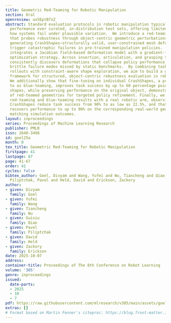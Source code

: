 ```yaml
---
title: Geometric Red-Teaming for Robotic Manipulation
section: Oral
openreview: ux5EptB7xZ
abstract: Standard evaluation protocols in robotic manipulation typically assess policy
  performance over curated, in-distribution test sets, offering limited insight into
  how systems fail under plausible variation.  We introduce a red-teaming framework
  that probes robustness through object-centric geometric perturbations, automatically
  generating CrashShapes—structurally valid, user-constrained mesh deformations that
  trigger catastrophic failures in pre-trained manipulation policies.  The method
  integrates a Jacobian field–based deformation model with a gradient-free, simulator-in-the-loop
  optimization strategy. Across insertion, articulation, and grasping tasks, our approach
  consistently discovers deformations that collapse policy performance, revealing
  brittle failure modes missed by static benchmarks.  By combining task-level policy
  rollouts with constraint-aware shape exploration, we aim to build a general purpose
  framework for structured, object-centric robustness evaluation in robotic manipulation.
  We additionally show that fine-tuning on individual CrashShapes, a process we refer
  to as blue-teaming, improves task success by up to 60 percentage points on those
  shapes, while preserving performance on the original object, demonstrating the utility
  of red-teamed geometries for targeted policy refinement. Finally, we validate both
  red-teaming and blue-teaming results with a real robotic arm, observing that simulated
  CrashShapes reduce task success from 90% to as low as 22.5%, and that blue-teaming
  recovers performance to up to 90% on the corresponding real-world geometry—closely
  matching simulation outcomes.
layout: inproceedings
series: Proceedings of Machine Learning Research
publisher: PMLR
issn: 2640-3498
id: goel25a
month: 0
tex_title: Geometric Red-Teaming for Robotic Manipulation
firstpage: 41
lastpage: 67
page: 41-67
order: 41
cycles: false
bibtex_author: Goel, Divyam and Wang, Yufei and Wu, Tiancheng and Qiao, Guixiu and
  Piliptchak, Pavel and Held, David and Erickson, Zackory
author:
- given: Divyam
  family: Goel
- given: Yufei
  family: Wang
- given: Tiancheng
  family: Wu
- given: Guixiu
  family: Qiao
- given: Pavel
  family: Piliptchak
- given: David
  family: Held
- given: Zackory
  family: Erickson
date: 2025-10-07
address:
container-title: Proceedings of The 8th Conference on Robot Learning
volume: '305'
genre: inproceedings
issued:
  date-parts:
  - 2025
  - 10
  - 7
pdf: https://raw.githubusercontent.com/mlresearch/v305/main/assets/goel25a/goel25a.pdf
extras: []
# Format based on Martin Fenner's citeproc: https://blog.front-matter.io/posts/citeproc-yaml-for-bibliographies/
---
```


